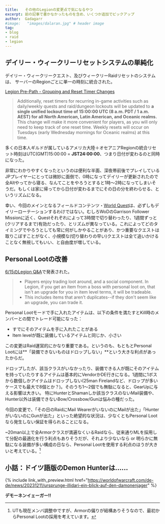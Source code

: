 ```yaml
---
title:   その他のLegionの変更点で気になるやつ
excerpt: 前の記事で書かなかったものを含め、いくつか追加でピックアップ
author:  Gadagarr
#image:   "images/dalaran.jpg" # header image
tag:
- blog
- raid
- legion
---
```


## デイリー・ウィークリーリセットシステムの単純化

デイリー・ウィークリークエスト、及びウィークリーRaidリセットのシステムは、
サーバーのRegionごとに単一の時刻に統合された。

[Legion Pre-Path - Grouping and Reset Timer Changes](http://us.battle.net/forums/en/wow/topic/20745655899)


> Additionally, reset timers for recurring in-game activities such as daily/weekly quests and raid/dungeon lockouts will be updated to **a single unified lockout time of 15:00:00 UTC (8 a.m. PDT / 1 a.m. AEST) for all North American, Latin American, and Oceanic realms.** This change will make it more convenient for players, as you will only need to keep track of one reset time. Weekly resets will occur on Tuesdays (early Wednesday mornings for Oceanic realms) at this time.

多くの日本人ギルドが属しているアメリカ大陸＋オセアニアRegionの統合リセット時刻はUTC(GMT)15:00:00 = **JST24:00:00**、つまり日付が変わるのと同時になった。

非常にわかりやすくなったというのは便利な半面、深夜帯前後でプレイしているJPプレイヤーにとっては微妙に面倒で、0時になってデイリーが更新されたので全Altやってから寝る、なんてことをやろうとすると1時～2時になってしまいそうだ。もしくは家に帰ってから日付が変わるまでにその日の分を終わらせる、というリズムになる。

幸い、今回のメインとなるフィールドコンテンツ・[World Quest](http://us.battle.net/forums/en/wow/topic/20743204177)は、必ずしもデイリーローテーションするわけではない。むしろWoDのGarrison Follower Missionに近く、Questそれぞれによって3時間で切り替わったり、1週間ずっと(クリアするまで)有効だったり、とリズムが異なっている。これによってどのタイミングでやろうとしても常に何がしかやることがあり、かつ重要なクエストは取りこぼすことがなく、小規模な(切り替わりの早い)クエストは全て追いかけることなく無視してもいい、と自由度が増している。

## Personal Lootの改善

[6/15のLegion Q&A](http://www.wowhead.com/news=253605/6-15-weekly-legion-developer-q-a-assistant-game-director-ion-watcher-hazzikostas)で発表された。

> - Players enjoy trading loot around, and a social component. In Legion, if you get an item from a boss with personal loot on, that isn't an upgrade for you in item level terms, it will be tradeable.
> - This includes items that aren't duplicates--if they don't seem like an upgrade, you can trade it.

Personal Lootモードで手に入れたアイテムは、以下の条件を満たすとKill時のメンバーとの間でトレード可能になった：

- すでにそのアイテムを手に入れたことがある
- Item levelが既に装備しているアイテムと同じか、小さい

この変更はRaid運営的にかなり重要である。というのも、もともとPersonal Lootには**「装備できないものはドロップしない」**という大きな利点があったからだ。

ドロップしたが、該当クラスがいなかったり、装備できる人が既にそのアイテムを持っていたりするアイテムは基本的にVendorかDE行きになる。1週間に1ボスから数個しかアイテムはドロップしない(25man Firelandなど、ドロップが多いケースでも最大で8個とか？)。そのうち1～2個でも無駄になると、GearUpに与える影響は大きい。
特にHunterとShamanしか該当クラスのないMail装備や、Hunter以外は装備できないBow/Crossbow/Gunは悩みの種だった。

今回の変更で、「その日のRaidにMail WearerがいないのにMailが出た」「HunterがいないのにGunが出た」といった絶望的な状況は、少なくともPersonal Lootなら発生しない保証を得られることになる。

~20man以上で全Armorクラスが満遍なくいるRaidなら、従来通りMLを採用して分配の最適化を行う利点もありそうだが、それより少ないなら or 明らかに無駄になる装備が多い構成の日なら、Personal Lootを使用する利点のほうが大きいと考えている。[^1]

[^1]: UTも現在メンバ調整中ですが、Armorの偏りが結構ありそうなので、最初からPersonal Lootの採用を考えています。


## 小話：ドイツ語版のDemon Hunterは……

{% include link_with_preview.html href="https://worldofwarcraft.com/de-de/news/20231211/ursprunge-illidari-ein-blick-auf-den-damonenjager" %}

**デモーネンイェーガー!!**
